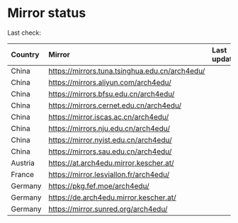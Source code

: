 <script src="./time.js"></script>
# Mirror status
Last check: <script type="text/javascript">localize(1721535744.2606304);</script>

|Country|Mirror|Last update|
|:------|:-----|:----------|
|China|https://mirrors.tuna.tsinghua.edu.cn/arch4edu/|<script type="text/javascript">localize(1721500695);</script>|
|China|https://mirrors.aliyun.com/arch4edu/|<script type="text/javascript">localize(1721500695);</script>|
|China|https://mirrors.bfsu.edu.cn/arch4edu/|<script type="text/javascript">localize(1721500695);</script>|
|China|https://mirrors.cernet.edu.cn/arch4edu/|<script type="text/javascript">localize(1721500695);</script>|
|China|https://mirror.iscas.ac.cn/arch4edu/|<script type="text/javascript">localize(1721500695);</script>|
|China|https://mirrors.nju.edu.cn/arch4edu/|<script type="text/javascript">localize(1721414002);</script>|
|China|https://mirror.nyist.edu.cn/arch4edu/|<script type="text/javascript">localize(1721457794);</script>|
|China|https://mirrors.sau.edu.cn/arch4edu/|<script type="text/javascript">localize(1721500695);</script>|
|Austria|https://at.arch4edu.mirror.kescher.at/|<script type="text/javascript">localize(1721500695);</script>|
|France|https://mirror.lesviallon.fr/arch4edu/|<script type="text/javascript">localize(1721500695);</script>|
|Germany|https://pkg.fef.moe/arch4edu/|<script type="text/javascript">localize(1721500695);</script>|
|Germany|https://de.arch4edu.mirror.kescher.at/|<script type="text/javascript">localize(1721500695);</script>|
|Germany|https://mirror.sunred.org/arch4edu/|<script type="text/javascript">localize(1721500695);</script>|

<script src="./tablefilter/tablefilter.js"></script>
<script src="./table.js"></script>
